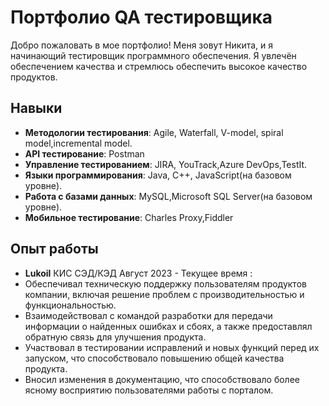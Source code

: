 # Портфолио QA тестировщика

Добро пожаловать в мое портфолио! Меня зовут Никита, и я начинающий тестировщик программного обеспечения. Я увлечён обеспечением качества и стремлюсь обеспечить высокое качество продуктов.

## Навыки

- **Методологии тестирования**: Agile, Waterfall, V-model, spiral model,incremental model.
- **API тестирование**: Postman
- **Управление тестированием**: JIRA, YouTrack,Azure DevOps,TestIt.
- **Языки программирования**: Java, C++, JavaScript(на базовом уровне).
- **Работа с базами данных**: MySQL,Microsoft SQL Server(на базовом уровне).
- **Мобильное тестирование**: Charles Proxy,Fiddler

## Опыт работы

- **Lukoil** КИС СЭД/КЭД Август 2023 - Текущее время :	
- Обеспечивал техническую поддержку пользователям продуктов компании, включая решение проблем с производительностью и функциональностью.
- Взаимодействовал с командой разработки для передачи информации о найденных ошибках и сбоях, а также предоставлял обратную связь для улучшения продукта.
- Участвовал в тестировании исправлений и новых функций перед их запуском, что способствовало повышению общей качества продукта.
- Вносил изменения в документацию, что способствовало более ясному восприятию пользователями работы с порталом.